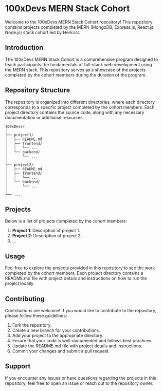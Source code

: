 # 100xDevs MERN Stack Cohort

Welcome to the 100xDevs MERN Stack Cohort repository! This repository contains projects completed by the MERN (MongoDB, Express.js, React.js, Node.js) stack cohort led by Herkirat.

## Introduction

The 100xDevs MERN Stack Cohort is a comprehensive program designed to teach participants the fundamentals of full-stack web development using the MERN stack. This repository serves as a showcase of the projects completed by the cohort members during the duration of the program.

## Repository Structure

The repository is organized into different directories, where each directory corresponds to a specific project completed by the cohort members. Each project directory contains the source code, along with any necessary documentation or additional resources.

```
100xDevs/
│
├── project1/
│   ├── README.md
│   ├── frontend/
│   │   └── ...
│   └── backend/
│       └── ...
│
├── project2/
│   ├── README.md
│   ├── frontend/
│   │   └── ...
│   └── backend/
│       └── ...
│
└── ...
```

## Projects

Below is a list of projects completed by the cohort members:

1. **Project 1**: Description of project 1.
2. **Project 2**: Description of project 2.
3. ...

## Usage

Feel free to explore the projects provided in this repository to see the work completed by the cohort members. Each project directory contains a README.md file with project details and instructions on how to run the project locally.

## Contributing

Contributions are welcome! If you would like to contribute to the repository, please follow these guidelines:

1. Fork the repository.
2. Create a new branch for your contributions.
3. Add your project to the appropriate directory.
4. Ensure that your code is well-documented and follows best practices.
5. Update the README.md file with project details and instructions.
6. Commit your changes and submit a pull request.

## Support

If you encounter any issues or have questions regarding the projects in this repository, feel free to open an issue or reach out to the repository owner.